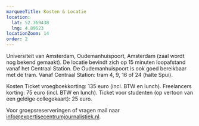 ```yaml
---
marqueeTitle: Kosten & Locatie
location:
  lat: 52.369438
  lng: 4.89523
locationZoom: 14
order: 2
---
```

Universiteit van Amsterdam, Oudemanhuispoort, Amsterdam (zaal wordt nog bekend gemaakt). De locatie bevindt zich op 15 minuten loopafstand vanaf het Centraal Station. De Oudemanhuispoort is ook goed bereikbaar met de tram. Vanaf Centraal Station: tram 4, 9, 16 of 24 (halte Spui).

Kosten
Ticket vroegboekkorting: 135 euro (incl. BTW en lunch).
Freelancers korting: 75 euro (incl. BTW en lunch).
Ticket voor studenten (op vertoon van een geldige collegekaart): 25 euro.

Voor groepsreserveringen of vragen mail naar [info@expertisecentrumjournalistiek.nl](mailto:info@expertisecentrumjournalistiek.nl).
